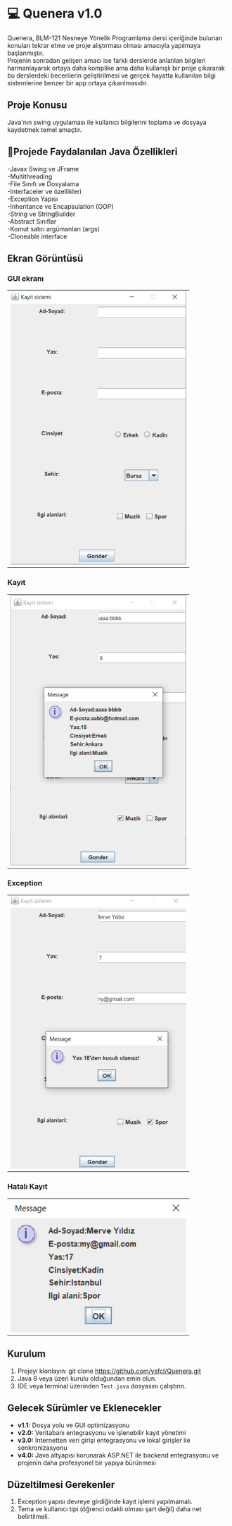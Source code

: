 ﻿# 💻 Quenera v1.0
Quenera, BLM-121 Nesneye Yönelik Programlama dersi içeriğinde bulunan konuları tekrar etme ve proje alıştırması olması amacıyla yapılmaya başlanmıştır.  
Projenin sonradan gelişen amacı ise farklı derslerde anlatılan bilgileri harmanlayarak ortaya daha komplike ama daha kullanışlı bir proje çıkararak bu derslerdeki becerilerin geliştirilmesi ve gerçek hayatta kullanılan bilgi sistemlerine benzer bir app ortaya çıkarılmasıdır.

## Proje Konusu
Java'nın swing uygulaması ile kullanıcı bilgilerini toplama ve dosyaya kaydetmek temel amaçtır.

## 🧱Projede Faydalanılan Java Özellikleri
-Javax Swing ve JFrame <br/>
-Multithreading <br/>
-File Sınıfı ve Dosyalama <br/>
-Interfaceler ve özellikleri <br/>
-Exception Yapısı <br/>
-Inheritance ve Encapsulation (OOP) <br/>
-String ve StringBuilder <br/>
-Abstract Sınıflar <br/>
-Komut satırı argümanları (args) <br/>
-Cloneable interface

## Ekran Görüntüsü
<h3>GUI ekranı</h3>
<table>
  <tr>
    <td><img src="resimler/r1.png" width="400"></td>
  </tr>
</table>

<h3>Kayıt</h3>
<table>
  <tr>
    <td><img src="resimler/r2.png" width="400"></td>
  </tr>
</table>

<h3>Exception</h3>
<table>
  <tr>
    <td><img src="resimler/r3.png" width="400"></td>
  </tr>
</table>

<h3>Hatalı Kayıt</h3>
<table>
  <tr>
    <td><img src="resimler/r4.png" width="400"></td>
  </tr>
</table>

## Kurulum
1. Projeyi klonlayın: git clone https://github.com/ysfcl/Quenera.git
2. Java 8 veya üzeri kurulu olduğundan emin olun.
3. IDE veya terminal üzerinden `Test.java` dosyasını çalıştırın.

## Gelecek Sürümler ve Eklenecekler
- **v1.1:** Dosya yolu ve GUI optimizasyonu
- **v2.0:** Veritabanı entegrasyonu ve işlenebilir kayıt yönetimi
- **v3.0:** İnternetten veri girişi entegrasyonu ve lokal girişler ile senkronizasyonu
- **v4.0:** Java altyapısı korunarak ASP.NET ile backend entegrasyonu ve projenin daha profesyonel bir yapıya bürünmesi

## Düzeltilmesi Gerekenler
1. Exception yapısı devreye girdiğinde kayıt işlemi yapılmamalı.
2. Tema ve kullanıcı tipi (öğrenci odaklı olması şart değil) daha net belirtilmeli.

